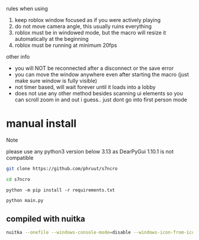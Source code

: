 rules when using
1. keep roblox window focused as if you were actively playing
2. do not move camera angle, this usually ruins everything
3. roblox must be in windowed mode, but the macro will resize it automatically at the beginning
4. roblox must be running at minimum 20fps

other info
- you will NOT be reconnected after a disconnect or the save error
- you can move the window anywhere even after starting the macro (just make sure window is fully visible)
- not timer based, will wait forever until it loads into a lobby
- does not use any other method besides scanning ui elements so you can scroll zoom in and out i guess.. just dont go into first person mode

# manual install
> [!note]
> please use any python3 version below 3.13 as DearPyGui 1.10.1 is not compatible
```bash
git clone https://github.com/phruut/s7ncro
```
```bash
cd s7ncro
```
```Pip Requirements
python -m pip install -r requirements.txt
```
```bash
python main.py
```

## compiled with nuitka
```bash
nuitka --onefile --windows-console-mode=disable --windows-icon-from-ico=res/s7ns.ico main.py
```
